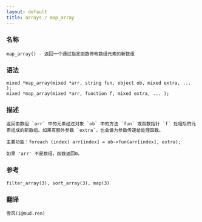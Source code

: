 ```yaml
---
layout: default
title: arrays / map_array
---
```


### 名称

    map_array() - 返回一个通过指定函数修改数组元素的新数组

### 语法

    mixed *map_array(mixed *arr, string fun, object ob, mixed extra, ... );
    mixed *map_array(mixed *arr, function f, mixed extra, ... );

### 描述

    返回由数组 `arr` 中的元素经过对象 `ob` 中的方法 `fun` 或函数指针 `f` 处理后的元素组成的新数组。如果有额外参数 `extra`，也会做为参数传递给处理函数。

    主要功能：foreach (index) arr[index] = ob->fun(arr[index], extra);

    如果 'arr' 不是数组，函数返回0。

### 参考

    filter_array(3), sort_array(3), map(3)

### 翻译

    雪风(i@mud.ren)
